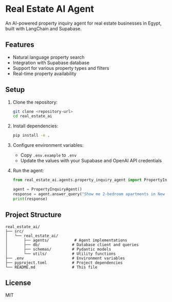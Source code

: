 # Real Estate AI Agent

An AI-powered property inquiry agent for real estate businesses in Egypt, built with LangChain and Supabase.

## Features

- Natural language property search
- Integration with Supabase database
- Support for various property types and filters
- Real-time property availability

## Setup

1. Clone the repository:
   ```bash
   git clone <repository-url>
   cd real_estate_ai
   ```

2. Install dependencies:
   ```bash
   pip install -e .
   ```

3. Configure environment variables:
   - Copy `.env.example` to `.env`
   - Update the values with your Supabase and OpenAI API credentials

4. Run the agent:
   ```python
   from real_estate_ai.agents.property_inquiry_agent import PropertyInquiryAgent
   
   agent = PropertyInquiryAgent()
   response = agent.answer_query("Show me 2-bedroom apartments in New Cairo under 5M EGP")
   print(response)
   ```

## Project Structure

```
real_estate_ai/
├── src/
│   └── real_estate_ai/
│       ├── agents/           # Agent implementations
│       ├── db/              # Database client and queries
│       ├── schemas/         # Pydantic models
│       └── utils/           # Utility functions
├── .env                     # Environment variables
├── pyproject.toml           # Project dependencies
└── README.md                # This file
```

## License

MIT
